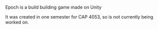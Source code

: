 Epoch is a build building game made on Unity

It was created in one semester for CAP 4053, so is not currently being worked on.
